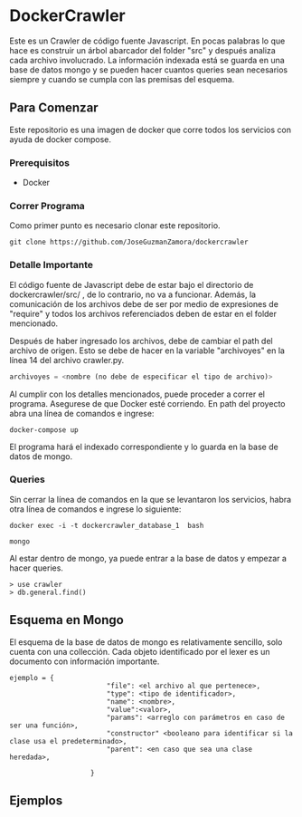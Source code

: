 # DockerCrawler

Este es un Crawler de código fuente Javascript. En pocas palabras lo que hace es construir un árbol abarcador del folder "src" y después analiza cada archivo involucrado. La información indexada está se guarda en una base de datos mongo y se pueden hacer cuantos queries sean necesarios siempre y cuando se cumpla con las premisas del esquema. 

## Para Comenzar
Este repositorio es una imagen de docker que corre todos los servicios con ayuda de docker compose. 

### Prerequisitos
* Docker

### Correr Programa
Como primer punto es necesario clonar este repositorio.
```
git clone https://github.com/JoseGuzmanZamora/dockercrawler
```

### Detalle Importante
El código fuente de Javascript debe de estar bajo el directorio de dockercrawler/src/ , de lo contrario, no va a funcionar. Además, la comunicación de los archivos debe de ser por medio de expresiones de "require" y todos los archivos referenciados deben de estar en el folder mencionado. 

Después de haber ingresado los archivos, debe de cambiar el path del archivo de origen. Esto se debe de hacer en la variable "archivoyes" en la línea 14 del archivo crawler.py.
```python
archivoyes = <nombre (no debe de especificar el tipo de archivo)>
```

Al cumplir con los detalles mencionados, puede proceder a correr el programa. 
Asegurese de que Docker esté corriendo. En path del proyecto abra una línea de comandos e ingrese:
```
docker-compose up
```

El programa hará el indexado correspondiente y lo guarda en la base de datos de mongo. 

### Queries 
Sin cerrar la línea de comandos en la que se levantaron los servicios, habra otra línea de comandos e ingrese lo siguiente:
```
docker exec -i -t dockercrawler_database_1  bash

mongo
```
Al estar dentro de mongo, ya puede entrar a la base de datos y empezar a hacer queries. 
```
> use crawler 
> db.general.find()
```

## Esquema en Mongo 
El esquema de la base de datos de mongo es relativamente sencillo, solo cuenta con una collección. Cada objeto identificado por el lexer es un documento con información importante. 
```
ejemplo = {
                        "file": <el archivo al que pertenece>,
                        "type": <tipo de identificador>,
                        "name": <nombre>,
                        "value":<valor>,
                        "params": <arreglo con parámetros en caso de ser una función>,
                        "constructor" <booleano para identificar si la clase usa el predeterminado>,
                        "parent": <en caso que sea una clase heredada>,
                        
                    }
```

## Ejemplos

